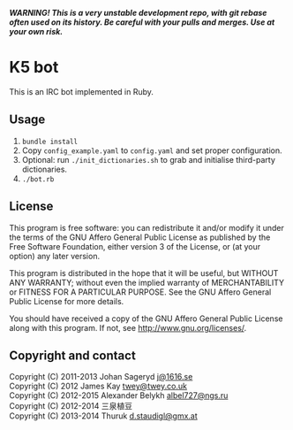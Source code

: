 **_WARNING! This is a very unstable development repo,
with git rebase often used on its history. Be careful with your pulls
 and merges. Use at your own risk._**

K5 bot
================================

This is an IRC bot implemented in Ruby.

Usage
--------------------------------
1. `bundle install`
2. Copy `config_example.yaml` to `config.yaml` and set proper configuration.
3. Optional: run `./init_dictionaries.sh` to grab and initialise third-party dictionaries.
4. `./bot.rb`

License
--------------------------------
This program is free software: you can redistribute it and/or modify
it under the terms of the GNU Affero General Public License as
published by the Free Software Foundation, either version 3 of the
License, or (at your option) any later version.

This program is distributed in the hope that it will be useful,
but WITHOUT ANY WARRANTY; without even the implied warranty of
MERCHANTABILITY or FITNESS FOR A PARTICULAR PURPOSE.  See the
GNU Affero General Public License for more details.

You should have received a copy of the GNU Affero General Public License
along with this program. If not, see <http://www.gnu.org/licenses/>.

Copyright and contact
--------------------------------
Copyright (C) 2011-2013 Johan Sageryd <j@1616.se>  
Copyright (C) 2012 James Kay <twey@twey.co.uk>  
Copyright (C) 2012-2015 Alexander Belykh <albel727@ngs.ru>  
Copyright (C) 2012-2014 三泉植豆  
Copyright (C) 2013-2014 Thuruk <d.staudigl@gmx.at>
